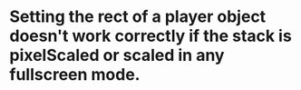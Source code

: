 # Setting the rect of a player object doesn't work correctly if the stack is pixelScaled or scaled in any fullscreen mode.